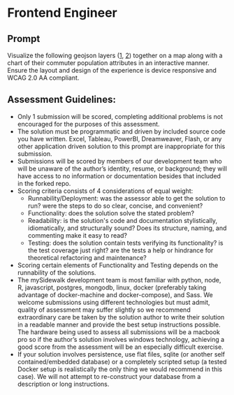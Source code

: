 # Frontend Engineer

## Prompt
Visualize the following geojson layers ([1](kc-neighborhoods.json), [2](kc-tracts.json)) together on a map along with a chart of their commuter population attributes in an interactive manner. Ensure the layout and design of the experience is device responsive and WCAG 2.0 AA compliant.

## Assessment Guidelines:
* Only 1 submission will be scored, completing additional problems is not encouraged for the purposes of this assessment.
* The solution must be programmatic and driven by included source code you have written. Excel, Tableau, PowerBI, Dreamweaver, Flash, or any other application driven solution to this prompt are inappropriate for this submission.
* Submissions will be scored by members of our development team who will be unaware of the author’s identity, resume, or background; they will have access to no information or documentation besides that included in the forked repo.
* Scoring criteria consists of 4 considerations of equal weight:
  * Runnability/Deployment: was the assessor able to get the solution to run? were the steps to do so clear, concise, and convenient?
  * Functionality: does the solution solve the stated problem?
  * Readability: is the solution's code and documentation stylistically, idiomatically, and structurally sound? Does its structure, naming, and commenting make it easy to read?
  * Testing: does the solution contain tests verifying its functionality? is the test coverage just right? are the tests a help or hindrance for theoretical refactoring and maintenance?
* Scoring certain elements of Functionality and Testing depends on the runnability of the solutions.
* The mySidewalk development team is most familiar with python, node, R, javascript, postgres, mongodb, linux, docker (preferably taking advantage of docker-machine and docker-compose), and Sass. We welcome submissions using different technologies but must admit, quality of assessment may suffer slightly so we recommend extraordinary care be taken by the solution author to write their solution in a readable manner and provide the best setup instructions possible. The hardware being used to assess all submissions will be a macbook pro so if the author’s solution involves windows technology, achieving a good score from the assessment will be an especially difficult exercise.
* If your solution involves persistence, use flat files, sqlite (or another self contained/embedded database) or a completely scripted setup (a tested Docker setup is realistically the only thing we would recommend in this case). We will not attempt to re-construct your database from a description or long instructions.